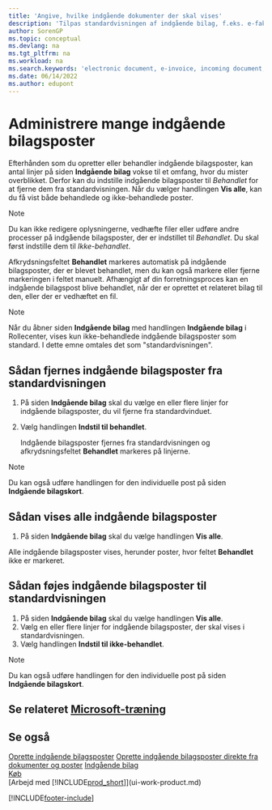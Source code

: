 ```yaml
---
title: 'Angive, hvilke indgående dokumenter der skal vises'
description: 'Tilpas standardvisningen af indgående bilag, f.eks. e-fakturaer, for at forbedre din oversigt over behandlede og ikke-behandlede poster.'
author: SorenGP
ms.topic: conceptual
ms.devlang: na
ms.tgt_pltfrm: na
ms.workload: na
ms.search.keywords: 'electronic document, e-invoice, incoming document, OCR, ecommerce, document exchange, import invoice'
ms.date: 06/14/2022
ms.author: edupont
---
```

# <a name="manage-many-incoming-document-records"></a><a name="manage-many-incoming-document-records"></a><a name="manage-many-incoming-document-records"></a>Administrere mange indgående bilagsposter

Efterhånden som du opretter eller behandler indgående bilagsposter, kan antal linjer på siden **Indgående bilag** vokse til et omfang, hvor du mister overblikket. Derfor kan du indstille indgående bilagsposter til *Behandlet* for at fjerne dem fra standardvisningen. Når du vælger handlingen **Vis alle**, kan du få vist både behandlede og ikke-behandlede poster.

> [!NOTE]  
> Du kan ikke redigere oplysningerne, vedhæfte filer eller udføre andre processer på indgående bilagsposter, der er indstillet til *Behandlet*. Du skal først indstille dem til *Ikke-behandlet*.

Afkrydsningsfeltet **Behandlet** markeres automatisk på indgående bilagsposter, der er blevet behandlet, men du kan også markere eller fjerne markeringen i feltet manuelt. Afhængigt af din forretningsproces kan en indgående bilagspost blive behandlet, når der er oprettet et relateret bilag til den, eller der er vedhæftet en fil.

> [!NOTE]  
> Når du åbner siden **Indgående bilag** med handlingen **Indgående bilag** i Rollecenter, vises kun ikke-behandlede indgående bilagsposter som standard. I dette emne omtales det som "standardvisningen".

## <a name="to-remove-incoming-document-records-from-the-default-view"></a><a name="to-remove-incoming-document-records-from-the-default-view"></a><a name="to-remove-incoming-document-records-from-the-default-view"></a>Sådan fjernes indgående bilagsposter fra standardvisningen

1. På siden **Indgående bilag** skal du vælge en eller flere linjer for indgående bilagsposter, du vil fjerne fra standardvinduet.
2. Vælg handlingen **Indstil til behandlet**.

    Indgående bilagsposter fjernes fra standardvisningen og afkrydsningsfeltet **Behandlet** markeres på linjerne.

> [!NOTE]  
> Du kan også udføre handlingen for den individuelle post på siden **Indgående bilagskort**.

## <a name="to-view-all-incoming-document-records"></a><a name="to-view-all-incoming-document-records"></a><a name="to-view-all-incoming-document-records"></a>Sådan vises alle indgående bilagsposter

1. På siden **Indgående bilag** skal du vælge handlingen **Vis alle**.

Alle indgående bilagsposter vises, herunder poster, hvor feltet **Behandlet** ikke er markeret.

## <a name="to-add-incoming-document-records-to-the-default-view"></a><a name="to-add-incoming-document-records-to-the-default-view"></a><a name="to-add-incoming-document-records-to-the-default-view"></a>Sådan føjes indgående bilagsposter til standardvisningen

1. På siden **Indgående bilag** skal du vælge handlingen **Vis alle**.
2. Vælg en eller flere linjer for indgående bilagsposter, der skal vises i standardvisningen.
3. Vælg handlingen **Indstil til ikke-behandlet**.  

> [!NOTE]  
> Du kan også udføre handlingen for den individuelle post på siden **Indgående bilagskort**.

## <a name="see-related-microsoft-training"></a><a name="see-related-microsoft-training"></a><a name="see-related-microsoft-training"></a>Se relateret [Microsoft-træning](/training/modules/incoming-documents-dynamics-365-business-central/)

## <a name="see-also"></a><a name="see-also"></a><a name="see-also"></a>Se også
  
[Oprette indgående bilagsposter](across-how-create-income-document-records.md)
[Oprette indgående bilagsposter direkte fra dokumenter og poster](across-how-connect-disconnect-income-document-records.md)
[Indgående bilag](across-income-documents.md)  
[Køb](purchasing-manage-purchasing.md)  
[Arbejd med [!INCLUDE[prod_short](includes/prod_short.md)]](ui-work-product.md)


[!INCLUDE[footer-include](includes/footer-banner.md)]
